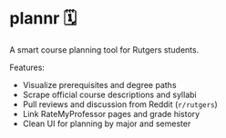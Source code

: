 # plannr 🗓️

A smart course planning tool for Rutgers students.

Features:
- Visualize prerequisites and degree paths
- Scrape official course descriptions and syllabi
- Pull reviews and discussion from Reddit (`r/rutgers`)
- Link RateMyProfessor pages and grade history
- Clean UI for planning by major and semester
